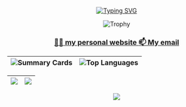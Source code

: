 <!--<p align="center">
  <img src="Bottom_up.svg">
</p>-->



<!--<h1 align="right"></h1>
<h1 align="center">
  <img width="20%" src="https://komarev.com/ghpvc/?username=hamzamamdouh298&label=Profile%20views&color=17477b&style=flat" alt="hamzamamdouh298" />
</h1>
<h4 align="left"><a width="40%" href="https://hamzamamdouh298.github.io/my-website/" >👨‍💻 my personal website </a><a width="40%"  href="hamzamamdouh298@gmail.com"> 📫 My email</a>
<p align="right" width="45%"> <img height=200 align="center" src="https://github-profile-trophy.vercel.app/?username=hamzamamdouh298&row=1&theme=algolia&title=-Followers,-Reviews,-Experience" /></p></h4>-->

<p align="center">
  
  <a href="https://git.io/typing-svg">
    <img src="https://readme-typing-svg.herokuapp.com?font=Fira+Code&pause=100&vCenter=true&width=435&lines=JS,Python+and+C%2B%2B+Master;A+Man's+Dream+Will+Never+Die!;S A M" alt="Typing SVG" />
  </a>
</p>

<p align="center">
  <img src="https://github-profile-trophy.vercel.app/?username=hamzamamdouh298&margin-w=15&column=5&theme=algolia&title=-Followers,-Reviews,-Experience"" alt="Trophy" />
</p>
<p align="center">
 <h3 align="center"><a width="40%" href="https://hamzamamdouh298.github.io/my-website/" >👨‍💻 my personal website </a><a width="40%" href="https://mail.google.com/mail/?view=cm&fs=1&to=hamzamamdouh298@gmail.com&su=Your%20Subject%20Here&body=Your%20message%20goes%20here"> 📫 My email</a></h3> 
</p>

| ![Summary Cards](https://github-profile-summary-cards.vercel.app/api/cards/profile-details?username=GARMA-A&theme=github_dark) | ![Top Languages](https://github-readme-stats.vercel.app/api/top-langs/?username=GARMA-A&theme=github_dark&title_color=58a6ff&text_color=9f9f9f&bg_color=0d1117&border_color=58a6ff&card_width=300&hide_progress=true&langs_count=10) |
|-|-|




<!--```yaml
name: Ali Cem Özkara
located_in: [Ankara-Turkey]
from: [Turkey]
Currently Working on: GrapQL Request's
job: Solutions-driven Professional
education: ["Bachelor's in Electric & Electronics Engineering"]
website: https://alicemist.github.io/folio/
technical_background: ["Web Automation", "Application Automation", "Web Technologies", "Cloud Technologies", "NLP Techniques"]
currently_learning: ["Selenium Logics for Platforms that Use Selenium Backend", 
Personal Bots with selenium in complex tasks", "Custom API building"]
ask_me_about: ["Algorithm Challenges", "Problem-Solving Methodology", "Python", "Node.js", "React.js", "TypeScript","LeetCode"]
hobbies: ["Basketball", "Competitive Gaming"]
```-->

<!--<h3>Active On</h3>
<p align="left">
<a href="https://www.linkedin.com/in/girgis-emad-garma-96943a258/" target="blank"><img align="center" src="https://raw.githubusercontent.com/rahuldkjain/github-profile-readme-generator/master/src/images/icons/Social/linked-in-alt.svg" alt="girgis emad garma" height="30" width="40" /></a>
<a href="https://stackoverflow.com/users/girgis emad wefky elghattas" target="blank"><img align="center" src="https://raw.githubusercontent.com/rahuldkjain/github-profile-readme-generator/master/src/images/icons/Social/stack-overflow.svg" alt="girgis emad wefky elghattas" height="30" width="40" /></a>
<a href="https://instagram.com/girgisyt" target="blank"><img align="center" src="https://raw.githubusercontent.com/rahuldkjain/github-profile-readme-generator/master/src/images/icons/Social/instagram.svg" alt="girgisyt" height="30" width="40" /></a>
<a href="https://codeforces.com/profile/girgis_emad_" target="blank"><img align="center" src="https://raw.githubusercontent.com/rahuldkjain/github-profile-readme-generator/master/src/images/icons/Social/codeforces.svg" alt="girgis_emad_" height="30" width="40" /></a>
</p>-->

<!--
<h3>Tools and softwares That I Use </h3>
 <a href="https://skillicons.dev">
    <img src="https://skillicons.dev/icons?i=github,git,ts,discord,stackoverflow,eclipse,vscode,flask,linux,nextjs,react,bootstrap,vite,figma,ps,postman,redux,tailwind,visualstudio,docker,materialui,netlify,npm,replit,gmail,linkedin,svg,vim,windicss,instagram,codepen" />
  </a>
  -->

| ![](https://github-readme-stats.vercel.app/api?username=GARMA-A&show_icons=true&locale=en&theme=github_dark&title_color=58a6ff&text_color=9f9f9f&icon_color=58a6ff&bg_color=0d1117&border_color=58a6ff) | ![](https://github-readme-streak-stats.herokuapp.com/?user=GARMA-A&theme=github_dark&ring=58a6ff&fire=58a6ff&currStreakLabel=58a6ff&sideLabels=58a6ff&dates=9f9f9f&background=0d1117&border=58a6ff) |
|-|-|

<!--<h3 align="center">
  <img width="30%" src="https://github-readme-stats.vercel.app/api/top-langs/?username=GARMA-A&layout=compact&theme=github_dark&title_color=58a6ff&text_color=9f9f9f&bg_color=0d1117&border_color=58a6ff" alt="Most Used Languages" />
</h3>
<hr/>
<h3 align="center">Programming Language </h3>
<p align="center">
 <a href="https://skillicons.dev">
    <img align="center" src="https://skillicons.dev/icons?i=c,cpp,java,js,py,html,css"/>
  </a>
  </p>-->

 

<p align="center">
  <img align="center" src="https://capsule-render.vercel.app/api?type=waving&color=58a6ff&height=65&section=footer"/>
</p>


